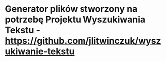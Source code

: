 # Generator plików stworzony na potrzebę Projektu Wyszukiwania Tekstu - https://github.com/jlitwinczuk/wyszukiwanie-tekstu
